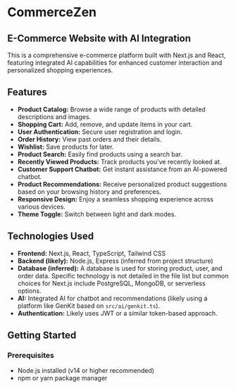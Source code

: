 # CommerceZen


## E-Commerce Website with AI Integration

This is a comprehensive e-commerce platform built with Next.js and React, featuring integrated AI capabilities for enhanced customer interaction and personalized shopping experiences.

## Features

- **Product Catalog:** Browse a wide range of products with detailed descriptions and images.
- **Shopping Cart:** Add, remove, and update items in your cart.
- **User Authentication:** Secure user registration and login.
- **Order History:** View past orders and their details.
- **Wishlist:** Save products for later.
- **Product Search:** Easily find products using a search bar.
- **Recently Viewed Products:** Track products you've recently looked at.
- **Customer Support Chatbot:** Get instant assistance from an AI-powered chatbot.
- **Product Recommendations:** Receive personalized product suggestions based on your browsing history and preferences.
- **Responsive Design:** Enjoy a seamless shopping experience across various devices.
- **Theme Toggle:** Switch between light and dark modes.

## Technologies Used

- **Frontend:** Next.js, React, TypeScript, Tailwind CSS
- **Backend (likely):** Node.js, Express (inferred from project structure)
- **Database (inferred):** A database is used for storing product, user, and order data. Specific technology is not detailed in the file list but common choices for Next.js include PostgreSQL, MongoDB, or serverless options.
- **AI:** Integrated AI for chatbot and recommendations (likely using a platform like GenKit based on `src/ai/genkit.ts`).
- **Authentication:** Likely uses JWT or a similar token-based approach.

## Getting Started

### Prerequisites

- Node.js installed (v14 or higher recommended)
- npm or yarn package manager
